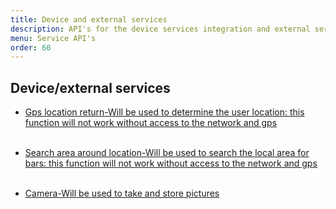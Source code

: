 ```yaml
---
title: Device and external services 
description: API's for the device services integration and external services 
menu: Service API's 
order: 60
---
```


## Device/external services

<ul>

[<li>Gps location return-Will be used to determine the user location:
this function will not work without access to the network and gps</li>](https://developer.mozilla.org/en-US/docs/Web/API/Geolocation_API/Using_the_Geolocation_API)
<br>

[<li>Search area around location-Will be used to search the local area for bars:
this function will not work without access to the network and gps</li>](https://nominatim.org/release-docs/develop/api/Search/)
<br>

[<li>Camera-Will be used to take and store pictures</li>](https://codelabs.developers.google.com/codelabs/camerax-getting-started#1)

</ul>
